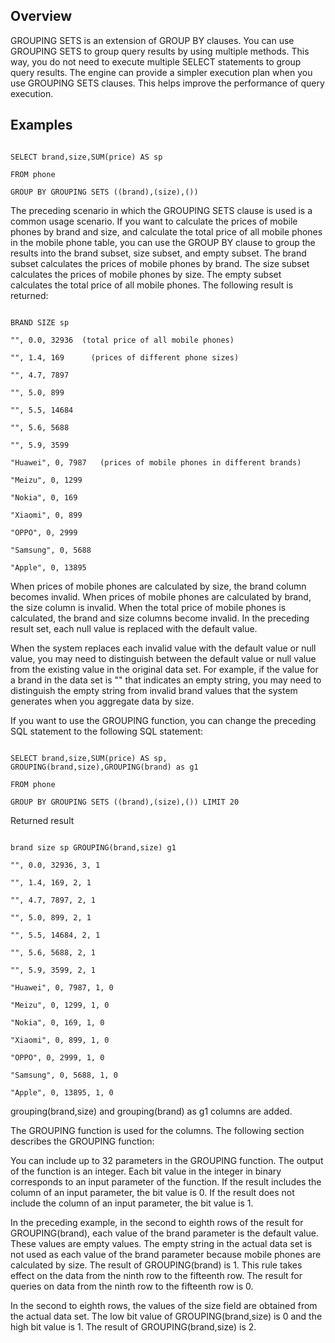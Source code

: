 ## Overview

GROUPING SETS is an extension of GROUP BY clauses. You can use GROUPING SETS to group query results by using multiple methods. This way, you do not need to execute multiple SELECT statements to group query results. The engine can provide a simpler execution plan when you use GROUPING SETS clauses. This helps improve the performance of query execution.



## Examples

```

SELECT brand,size,SUM(price) AS sp

FROM phone

GROUP BY GROUPING SETS ((brand),(size),())

```



The preceding scenario in which the GROUPING SETS clause is used is a common usage scenario. If you want to calculate the prices of mobile phones by brand and size, and calculate the total price of all mobile phones in the mobile phone table, you can use the GROUP BY clause to group the results into the brand subset, size subset, and empty subset. The brand subset calculates the prices of mobile phones by brand. The size subset calculates the prices of mobile phones by size. The empty subset calculates the total price of all mobile phones. The following result is returned:



```

BRAND SIZE sp

"", 0.0, 32936  (total price of all mobile phones)

"", 1.4, 169      (prices of different phone sizes)

"", 4.7, 7897

"", 5.0, 899

"", 5.5, 14684

"", 5.6, 5688

"", 5.9, 3599

"Huawei", 0, 7987   (prices of mobile phones in different brands)

"Meizu", 0, 1299

"Nokia", 0, 169

"Xiaomi", 0, 899

"OPPO", 0, 2999

"Samsung", 0, 5688

"Apple", 0, 13895

```

When prices of mobile phones are calculated by size, the brand column becomes invalid. When prices of mobile phones are calculated by brand, the size column is invalid. When the total price of mobile phones is calculated, the brand and size columns become invalid. In the preceding result set, each null value is replaced with the default value.



When the system replaces each invalid value with the default value or null value, you may need to distinguish between the default value or null value from the existing value in the original data set. For example, if the value for a brand in the data set is "" that indicates an empty string, you may need to distinguish the empty string from invalid brand values that the system generates when you aggregate data by size.



If you want to use the GROUPING function, you can change the preceding SQL statement to the following SQL statement:



```

SELECT brand,size,SUM(price) AS sp, GROUPING(brand,size),GROUPING(brand) as g1

FROM phone

GROUP BY GROUPING SETS ((brand),(size),()) LIMIT 20

```



Returned result



```

brand size sp GROUPING(brand,size) g1

"", 0.0, 32936, 3, 1

"", 1.4, 169, 2, 1

"", 4.7, 7897, 2, 1

"", 5.0, 899, 2, 1

"", 5.5, 14684, 2, 1

"", 5.6, 5688, 2, 1

"", 5.9, 3599, 2, 1

"Huawei", 0, 7987, 1, 0

"Meizu", 0, 1299, 1, 0

"Nokia", 0, 169, 1, 0

"Xiaomi", 0, 899, 1, 0

"OPPO", 0, 2999, 1, 0

"Samsung", 0, 5688, 1, 0

"Apple", 0, 13895, 1, 0

```



grouping(brand,size) and grouping(brand) as g1 columns are added.



The GROUPING function is used for the columns. The following section describes the GROUPING function:



You can include up to 32 parameters in the GROUPING function. The output of the function is an integer. Each bit value in the integer in binary corresponds to an input parameter of the function. If the result includes the column of an input parameter, the bit value is 0. If the result does not include the column of an input parameter, the bit value is 1.



In the preceding example, in the second to eighth rows of the result for GROUPING(brand), each value of the brand parameter is the default value. These values are empty values. The empty string in the actual data set is not used as each value of the brand parameter because mobile phones are calculated by size. The result of GROUPING(brand) is 1. This rule takes effect on the data from the ninth row to the fifteenth row. The result for queries on data from the ninth row to the fifteenth row is 0.



In the second to eighth rows, the values of the size field are obtained from the actual data set. The low bit value of GROUPING(brand,size) is 0 and the high bit value is 1. The result of GROUPING(brand,size) is 2.